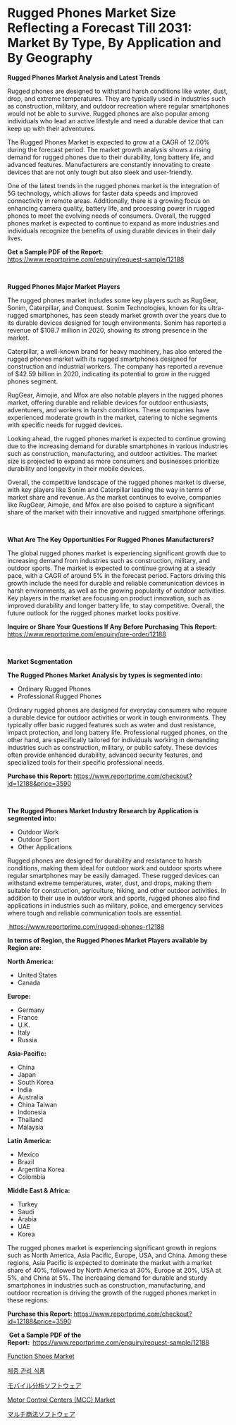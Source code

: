 <p><h1>Rugged Phones Market Size Reflecting a Forecast Till 2031: Market By Type, By Application and By Geography</h1></p><p><strong>Rugged Phones Market Analysis and Latest Trends</strong></p>
<p><p>Rugged phones are designed to withstand harsh conditions like water, dust, drop, and extreme temperatures. They are typically used in industries such as construction, military, and outdoor recreation where regular smartphones would not be able to survive. Rugged phones are also popular among individuals who lead an active lifestyle and need a durable device that can keep up with their adventures.</p><p>The Rugged Phones Market is expected to grow at a CAGR of 12.00% during the forecast period. The market growth analysis shows a rising demand for rugged phones due to their durability, long battery life, and advanced features. Manufacturers are constantly innovating to create devices that are not only tough but also sleek and user-friendly.</p><p>One of the latest trends in the rugged phones market is the integration of 5G technology, which allows for faster data speeds and improved connectivity in remote areas. Additionally, there is a growing focus on enhancing camera quality, battery life, and processing power in rugged phones to meet the evolving needs of consumers. Overall, the rugged phones market is expected to continue to expand as more industries and individuals recognize the benefits of using durable devices in their daily lives.</p></p>
<p><strong>Get a Sample PDF of the Report:&nbsp;</strong> <a href="https://www.reportprime.com/enquiry/request-sample/12188">https://www.reportprime.com/enquiry/request-sample/12188</a></p>
<p>&nbsp;</p>
<p><strong>Rugged Phones Major Market Players</strong></p>
<p><p>The rugged phones market includes some key players such as RugGear, Sonim, Caterpillar, and Conquest. Sonim Technologies, known for its ultra-rugged smartphones, has seen steady market growth over the years due to its durable devices designed for tough environments. Sonim has reported a revenue of $108.7 million in 2020, showing its strong presence in the market.</p><p>Caterpillar, a well-known brand for heavy machinery, has also entered the rugged phones market with its rugged smartphones designed for construction and industrial workers. The company has reported a revenue of $42.59 billion in 2020, indicating its potential to grow in the rugged phones segment.</p><p>RugGear, Aimojie, and Mfox are also notable players in the rugged phones market, offering durable and reliable devices for outdoor enthusiasts, adventurers, and workers in harsh conditions. These companies have experienced moderate growth in the market, catering to niche segments with specific needs for rugged devices.</p><p>Looking ahead, the rugged phones market is expected to continue growing due to the increasing demand for durable smartphones in various industries such as construction, manufacturing, and outdoor activities. The market size is projected to expand as more consumers and businesses prioritize durability and longevity in their mobile devices.</p><p>Overall, the competitive landscape of the rugged phones market is diverse, with key players like Sonim and Caterpillar leading the way in terms of market share and revenue. As the market continues to evolve, companies like RugGear, Aimojie, and Mfox are also poised to capture a significant share of the market with their innovative and rugged smartphone offerings.</p></p>
<p>&nbsp;</p>
<p><strong>What Are The Key Opportunities For Rugged Phones Manufacturers?</strong></p>
<p><p>The global rugged phones market is experiencing significant growth due to increasing demand from industries such as construction, military, and outdoor sports. The market is expected to continue growing at a steady pace, with a CAGR of around 5% in the forecast period. Factors driving this growth include the need for durable and reliable communication devices in harsh environments, as well as the growing popularity of outdoor activities. Key players in the market are focusing on product innovation, such as improved durability and longer battery life, to stay competitive. Overall, the future outlook for the rugged phones market looks positive.</p></p>
<p><strong>Inquire or Share Your Questions If Any Before Purchasing This Report:</strong> <a href="https://www.reportprime.com/enquiry/pre-order/12188">https://www.reportprime.com/enquiry/pre-order/12188</a></p>
<p>&nbsp;</p>
<p><strong>Market Segmentation</strong></p>
<p><strong>The Rugged Phones Market Analysis by types is segmented into:</strong></p>
<p><ul><li>Ordinary Rugged Phones</li><li>Professional Rugged Phones</li></ul></p>
<p><p>Ordinary rugged phones are designed for everyday consumers who require a durable device for outdoor activities or work in tough environments. They typically offer basic rugged features such as water and dust resistance, impact protection, and long battery life. Professional rugged phones, on the other hand, are specifically tailored for individuals working in demanding industries such as construction, military, or public safety. These devices often provide enhanced durability, advanced security features, and specialized tools for their specific professional needs.</p></p>
<p><strong>Purchase this Report:&nbsp;</strong><a href="https://www.reportprime.com/checkout?id=12188&price=3590">https://www.reportprime.com/checkout?id=12188&price=3590</a></p>
<p>&nbsp;</p>
<p><strong>The Rugged Phones Market Industry Research by Application is segmented into:</strong></p>
<p><ul><li>Outdoor Work</li><li>Outdoor Sport</li><li>Other Applications</li></ul></p>
<p><p>Rugged phones are designed for durability and resistance to harsh conditions, making them ideal for outdoor work and outdoor sports where regular smartphones may be easily damaged. These rugged devices can withstand extreme temperatures, water, dust, and drops, making them suitable for construction, agriculture, hiking, and other outdoor activities. In addition to their use in outdoor work and sports, rugged phones also find applications in industries such as military, police, and emergency services where tough and reliable communication tools are essential.</p></p>
<p><a href="https://www.reportprime.com/rugged-phones-r12188">&nbsp;https://www.reportprime.com/rugged-phones-r12188</a></p>
<p><strong>In terms of Region, the Rugged Phones Market Players available by Region are:</strong></p>
<p>
    <p> <strong> North America: </strong>
        <ul>
            <li>United States</li>
            <li>Canada</li>
        </ul>
        </p> 
    <p> <strong> Europe: </strong>
        <ul>
            <li>Germany</li>
            <li>France</li>
            <li>U.K.</li>
            <li>Italy</li>
            <li>Russia</li>
        </ul>
        </p> 
    <p> <strong> Asia-Pacific: </strong>
        <ul>
            <li>China</li>
            <li>Japan</li>
            <li>South Korea</li>
            <li>India</li>
            <li>Australia</li>
            <li>China Taiwan</li>
            <li>Indonesia</li>
            <li>Thailand</li>
            <li>Malaysia</li>
        </ul>
        </p> 
    <p> <strong> Latin America: </strong>
        <ul>
            <li>Mexico</li>
            <li>Brazil</li>
            <li>Argentina Korea</li>
            <li>Colombia</li>
        </ul>
        </p> 
    <p> <strong> Middle East & Africa: </strong>
        <ul>
            <li>Turkey</li>
            <li>Saudi</li>
            <li>Arabia</li>
            <li>UAE</li>
            <li>Korea</li>
        </ul>
    </p>
    </p>
<p><p>The rugged phones market is experiencing significant growth in regions such as North America, Asia Pacific, Europe, USA, and China. Among these regions, Asia Pacific is expected to dominate the market with a market share of 40%, followed by North America at 30%, Europe at 20%, USA at 5%, and China at 5%. The increasing demand for durable and sturdy smartphones in industries such as construction, manufacturing, and outdoor recreation is driving the growth of the rugged phones market in these regions.</p></p>
<p><strong>Purchase this Report: </strong><a href="https://www.reportprime.com/checkout?id=12188&price=3590">https://www.reportprime.com/checkout?id=12188&price=3590</a></p>
<p>&nbsp;<strong>Get a Sample PDF of the Report:&nbsp;&nbsp;</strong><a href="https://www.reportprime.com/enquiry/request-sample/12188">https://www.reportprime.com/enquiry/request-sample/12188</a></p>
<p><strong></strong></p>
<p><p><a href="https://github.com/provorikovar/Market-Research-Report-List-5/blob/main/function-shoes-market.md">Function Shoes Market</a></p><p><a href="https://medium.com/@obiemante1922/%EC%84%B8%EA%B3%84-%EC%B2%B4%EC%A4%91-%EA%B4%80%EB%A6%AC-%EC%8B%9D%ED%92%88-%EC%8B%9C%EC%9E%A5-%EC%8B%9C%EC%9E%A5-%EC%A0%90%EC%9C%A0%EC%9C%A8-%EC%8B%9C%EC%9E%A5-%EB%8F%99%ED%96%A5-%EB%B0%8F-%EB%AF%B8%EB%9E%98-%EC%84%B1%EC%9E%A5-%ED%83%90%EC%83%89-52edae02beda">체중 관리 식품</a></p><p><a href="https://medium.com/@johndory19/%E3%82%B0%E3%83%AD%E3%83%BC%E3%83%90%E3%83%AB%E3%83%A2%E3%83%90%E3%82%A4%E3%83%AB%E3%82%A2%E3%83%8A%E3%83%AA%E3%83%86%E3%82%A3%E3%82%AF%E3%82%B9%E3%82%BD%E3%83%95%E3%83%88%E3%82%A6%E3%82%A7%E3%82%A2%E5%B8%82%E5%A0%B4-%E3%82%A2%E3%83%97%E3%83%AA%E3%82%B1%E3%83%BC%E3%82%B7%E3%83%A7%E3%83%B3-%E3%82%A8%E3%83%B3%E3%83%89%E3%83%A6%E3%83%BC%E3%82%B9%E6%A5%AD%E7%95%8C-%E3%82%BF%E3%82%A4%E3%83%97-%E6%A9%9F%E5%99%A8-%E5%9C%B0%E5%9F%9F%E3%82%92%E4%B8%AD%E5%BF%83%E3%81%AB-%E5%88%86%E6%9E%90%E3%81%A8%E4%BA%88%E6%B8%AC-2024%E5%B9%B4-2031%E5%B9%B4-5d0f7feaada1">モバイル分析ソフトウェア</a></p><p><a href="https://medium.com/@sharquayrhodes1927/motor-control-centers-mcc-industry-analysis-report-its-market-size-growing-with-a-cagr-of-14-8-0ffea0e23fa1">Motor Control Centers (MCC) Market</a></p><p><a href="https://medium.com/@johndory19/mlm%E3%82%BD%E3%83%95%E3%83%88%E3%82%A6%E3%82%A7%E3%82%A2%E5%B8%82%E5%A0%B4%E3%81%AE%E5%8B%95%E5%90%91%E3%82%92%E6%8E%A2%E3%82%8B-%E3%82%B0%E3%83%AD%E3%83%BC%E3%83%90%E3%83%AB%E3%81%AA%E3%83%88%E3%83%AC%E3%83%B3%E3%83%89%E3%81%A8%E5%B0%86%E6%9D%A5%E3%81%AE%E6%88%90%E9%95%B7%E3%81%AE%E8%A6%8B%E9%80%9A%E3%81%97-2024%E5%B9%B4-2031%E5%B9%B4-%E3%82%92148%E3%83%9A%E3%83%BC%E3%82%B8%E3%81%A7%E7%B6%B2%E7%BE%85-fb95014a3d98">マルチ商法ソフトウェア</a></p></p>